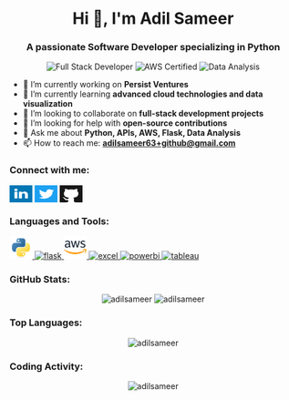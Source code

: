 <h1 align="center">Hi 👋, I'm Adil Sameer</h1>
<h3 align="center">A passionate Software Developer specializing in Python</h3>

<p align="center">
  <img src="https://img.shields.io/badge/Full_Stack_Developer-Python%20(Flask)-brightgreen" alt="Full Stack Developer">
  <img src="https://img.shields.io/badge/Cloud-AWS-blue" alt="AWS Certified">
  <img src="https://img.shields.io/badge/Data_Analysis-Excel%2C%20Power%20BI%2C%20Tableau-yellow" alt="Data Analysis">
</p>

- 🔭 I’m currently working on **Persist Ventures**
- 🌱 I’m currently learning **advanced cloud technologies and data visualization**
- 👯 I’m looking to collaborate on **full-stack development projects**
- 🤔 I’m looking for help with **open-source contributions**
- 💬 Ask me about **Python, APIs, AWS, Flask, Data Analysis**
- 📫 How to reach me: **[adilsameer63+github@gmail.com](mailto:adilsameer63+github@gmail.com)**

<h3 align="left">Connect with me:</h3>
<p align="left">
  <a href="https://www.linkedin.com/in/adil-sameer/" target="blank"><img align="center" src="https://raw.githubusercontent.com/edent/SuperTinyIcons/master/images/svg/linkedin.svg" alt="linkedin" height="30" width="40" /></a>
  <a href="https://twitter.com/adil_sameer" target="blank"><img align="center" src="https://raw.githubusercontent.com/edent/SuperTinyIcons/master/images/svg/twitter.svg" alt="twitter" height="30" width="40" /></a>
  <a href="https://github.com/adilsameer" target="blank"><img align="center" src="https://raw.githubusercontent.com/edent/SuperTinyIcons/master/images/svg/github.svg" alt="github" height="30" width="40" /></a>
</p>

<h3 align="left">Languages and Tools:</h3>
<p align="left"> 
  <a href="https://www.python.org" target="_blank"> <img src="https://raw.githubusercontent.com/devicons/devicon/master/icons/python/python-original.svg" alt="python" width="40" height="40"/> </a>
  <a href="https://flask.palletsprojects.com/" target="_blank"> <img src="https://www.vectorlogo.zone/logos/pocoo_flask/pocoo_flask-icon.svg" alt="flask" width="40" height="40"/> </a>
  <a href="https://aws.amazon.com" target="_blank"> <img src="https://raw.githubusercontent.com/devicons/devicon/master/icons/amazonwebservices/amazonwebservices-original-wordmark.svg" alt="aws" width="40" height="40"/> </a>
  <a href="https://www.microsoft.com/en-us/microsoft-365/excel" target="_blank"> <img src="https://cdn.worldvectorlogo.com/logos/microsoft-excel-2013.svg" alt="excel" width="40" height="40"/> </a>
  <a href="https://powerbi.microsoft.com/" target="_blank"> <img src="https://www.vectorlogo.zone/logos/microsoft_powerbi/microsoft_powerbi-icon.svg" alt="powerbi" width="40" height="40"/> </a>
  <a href="https://www.tableau.com/" target="_blank"> <img src="https://cdn.worldvectorlogo.com/logos/tableau-software.svg" alt="tableau" width="40" height="40"/> </a>
</p>

<h3 align="left">GitHub Stats:</h3>
<p align="center">
  <img src="https://github-readme-stats.vercel.app/api?username=adilsameer&show_icons=true&theme=radical" alt="adilsameer" />
  <img src="https://github-readme-streak-stats.herokuapp.com/?user=adilsameer&theme=radical" alt="adilsameer" />
</p>

<h3 align="left">Top Languages:</h3>
<p align="center">
  <img src="https://github-readme-stats.vercel.app/api/top-langs/?username=adilsameer&layout=compact&theme=radical" alt="adilsameer" />
</p>

<h3 align="left">Coding Activity:</h3>
<p align="center">
  <img src="https://github-readme-activity-graph.vercel.app/graph?username=adilsameer&theme=react-dark" alt="adilsameer" />
</p>

